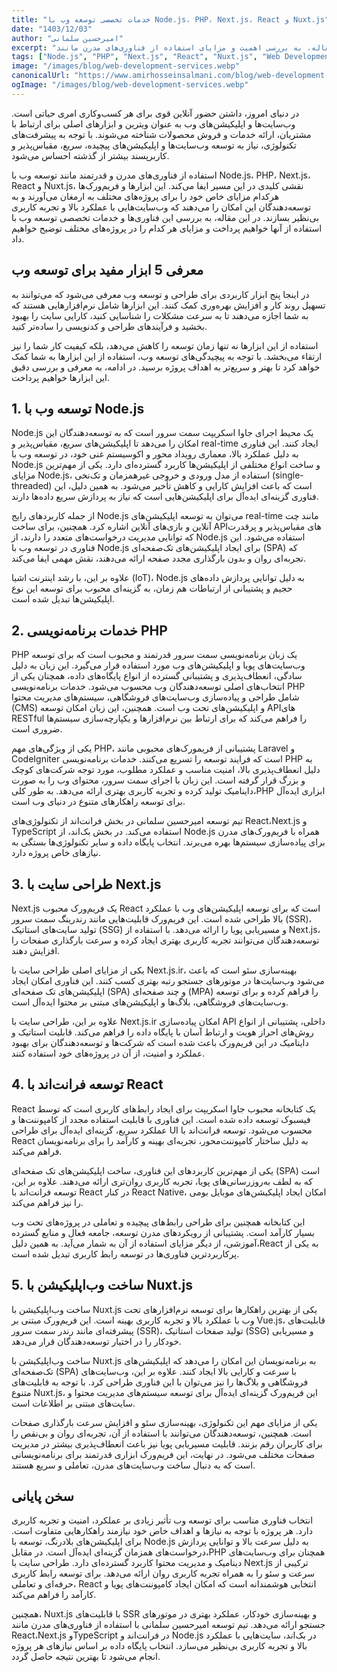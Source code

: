 ```yaml
---
title: "خدمات تخصصی توسعه وب با Node.js، PHP، Next.js، React و Nuxt.js"  
date: "1403/12/03"  
author: "امیرحسین سلمانی"  
excerpt: "در این مقاله، به بررسی اهمیت و مزایای استفاده از فناوری‌های مدرن مانند Node.js، PHP، Next.js، React و Nuxt.js در توسعه وب‌سایت‌ها و اپلیکیشن‌های وب پرداخته می‌شود."  
tags: ["Node.js", "PHP", "Next.js", "React", "Nuxt.js", "Web Development", "Programming"]  
image: "/images/blog/web-development-services.webp"  
canonicalUrl: "https://www.amirhosseinsalmani.com/blog/web-development-services"  
ogImage: "/images/blog/web-development-services.webp"  
---
```


در دنیای امروز، داشتن حضور آنلاین قوی برای هر کسب‌وکاری امری حیاتی است. وب‌سایت‌ها و اپلیکیشن‌های وب به ‌عنوان ویترین و ابزارهای اصلی برای ارتباط با مشتریان، ارائه خدمات و فروش محصولات شناخته می‌شوند. با توجه به پیشرفت‌های تکنولوژی، نیاز به توسعه وب‌سایت‌ها و اپلیکیشن‌های پیچیده، سریع، مقیاس‌پذیر و کاربرپسند بیشتر از گذشته احساس می‌شود. 

استفاده از فناوری‌های مدرن و قدرتمند مانند توسعه وب با Node.js، PHP، Next.js، React و  Nuxt.js، نقشی کلیدی در این مسیر ایفا می‌کند. این ابزارها و فریم‌ورک‌ها هرکدام مزایای خاص خود را برای پروژه‌های مختلف به ارمغان می‌آورند و به توسعه‌دهندگان این امکان را می‌دهند که وب‌سایت‌هایی با عملکرد بالا و تجربه کاربری بی‌نظیر بسازند. در این مقاله، به بررسی این فناوری‌ها و خدمات تخصصی توسعه وب با استفاده از آنها خواهیم پرداخت و مزایای هر کدام را در پروژه‌های مختلف توضیح خواهیم داد.

## معرفی 5 ابزار مفید برای توسعه وب

در اینجا پنج ابزار کاربردی برای طراحی و توسعه وب معرفی می‌شود که می‌توانند به تسهیل روند کار و افزایش بهره‌وری کمک کنند. این ابزارها شامل نرم‌افزارهایی هستند که به شما اجازه می‌دهند تا به سرعت مشکلات را شناسایی کنید، کارایی سایت را بهبود بخشید و فرآیندهای طراحی و کدنویسی را ساده‌تر کنید. 

استفاده از این ابزارها نه تنها زمان توسعه را کاهش می‌دهد، بلکه کیفیت کار شما را نیز ارتقاء می‌بخشد. با توجه به پیچیدگی‌های توسعه وب، استفاده از این ابزارها به شما کمک خواهد کرد تا بهتر و سریع‌تر به اهداف پروژه برسید. در ادامه، به معرفی و بررسی دقیق این ابزارها خواهیم پرداخت.

## 1. توسعه وب با Node.js

Node.js  یک محیط اجرای جاوا اسکریپت سمت سرور است که به توسعه‌دهندگان این امکان را می‌دهد تا اپلیکیشن‌های سریع، مقیاس‌پذیر و real-time ایجاد کنند. این فناوری به دلیل عملکرد بالا، معماری رویداد محور و اکوسیستم غنی خود، در توسعه وب با Node.js و ساخت انواع مختلفی از اپلیکیشن‌ها کاربرد گسترده‌ای دارد. یکی از مهم‌ترین مزایای  Node.js، استفاده از مدل ورودی و خروجی غیرهمزمان و تک‌نخی (single-threaded)  است که باعث افزایش کارایی و کاهش تأخیر می‌شود. به همین دلیل، این فناوری گزینه‌ای ایده‌آل برای اپلیکیشن‌هایی است که نیاز به پردازش سریع داده‌ها دارند.

از جمله کاربردهای رایج Node.js می‌توان به توسعه اپلیکیشن‌های real-time مانند چت آنلاین و بازی‌های آنلاین اشاره کرد. همچنین، برای ساخت APIهای مقیاس‌پذیر و پرقدرت که توانایی مدیریت درخواست‌های متعدد را دارند، از Node.js استفاده می‌شود. این فناوری در توسعه وب با Node.js برای ایجاد اپلیکیشن‌های تک‌صفحه‌ای (SPA) که تجربه‌ای روان و بدون بارگذاری مجدد صفحه ارائه می‌دهند، نقش مهمی ایفا می‌کند. 

علاوه بر این، با رشد اینترنت اشیا (IoT)، Node.js  به دلیل توانایی پردازش داده‌های حجیم و پشتیبانی از ارتباطات هم ‌زمان، به گزینه‌ای محبوب برای توسعه این نوع اپلیکیشن‌ها تبدیل شده است.

## 2. خدمات برنامه‌نویسی PHP

PHP  یک زبان برنامه‌نویسی سمت سرور قدرتمند و محبوب است که برای توسعه وب‌سایت‌های پویا و اپلیکیشن‌های وب مورد استفاده قرار می‌گیرد. این زبان به دلیل سادگی، انعطاف‌پذیری و پشتیبانی گسترده از انواع پایگاه‌های داده، همچنان یکی از انتخاب‌های اصلی توسعه‌دهندگان وب محسوب می‌شود. خدمات برنامه‌نویسی PHP شامل طراحی و پیاده‌سازی وب‌سایت‌های فروشگاهی، سیستم‌های مدیریت محتوا (CMS) و اپلیکیشن‌های تحت وب است. همچنین، این زبان امکان توسعه APIهای RESTful را فراهم می‌کند که برای ارتباط بین نرم‌افزارها و یکپارچه‌سازی سیستم‌ها ضروری است.

یکی از ویژگی‌های مهم PHP، پشتیبانی از فریمورک‌های محبوبی مانند Laravel و CodeIgniter است که فرایند توسعه را تسریع می‌کنند. خدمات برنامه‌نویسی PHP به دلیل انعطاف‌پذیری بالا، امنیت مناسب و عملکرد مطلوب، مورد توجه شرکت‌های کوچک و بزرگ قرار گرفته است. این زبان با اجرای سمت سرور، محتوای وب را به ‌صورت داینامیک تولید کرده و تجربه کاربری بهتری ارائه می‌دهد. به ‌طور کلی،PHP ابزاری ایده‌آل برای توسعه راهکارهای متنوع در دنیای وب است.

تیم توسعه امیرحسین سلمانی در بخش فرانت‌اند از تکنولوژی‌های React،Next.js  و TypeScript استفاده می‌کند. در بخش بک‌اند، از Node.js همراه با فریم‌ورک‌های مدرن برای پیاده‌سازی سیستم‌ها بهره می‌برند. انتخاب پایگاه داده و سایر تکنولوژی‌ها بستگی به نیازهای خاص پروژه دارد. 

## 3. طراحی سایت با Next.js

Next.js  یک فریم‌ورک محبوب React است که برای توسعه اپلیکیشن‌های وب با عملکرد بالا طراحی شده است. این فریم‌ورک قابلیت‌هایی مانند رندرینگ سمت سرور (SSR)، تولید سایت‌های استاتیک (SSG) و مسیریابی پویا را ارائه می‌دهد. با استفاده از Next.js، توسعه‌دهندگان می‌توانند تجربه کاربری بهتری ایجاد کرده و سرعت بارگذاری صفحات را افزایش دهند.

یکی از مزایای اصلی طراحی سایت با Next.js.ir، بهینه‌سازی سئو است که باعث می‌شود وب‌سایت‌ها در موتورهای جستجو رتبه بهتری کسب کنند. این فناوری امکان ایجاد اپلیکیشن‌های تک صفحه‌ای (SPA) و چند صفحه‌ای (MPA) را فراهم کرده و برای توسعه وب‌سایت‌های فروشگاهی، بلاگ‌ها و اپلیکیشن‌های مبتنی بر محتوا ایده‌آل است.

علاوه بر این، طراحی سایت با Next.js.ir امکان پیاده‌سازی API داخلی، پشتیبانی از انواع روش‌های احراز هویت و ارتباط آسان با پایگاه داده را فراهم می‌کند. قابلیت استاتیک و داینامیک در این فریم‌ورک باعث شده است که شرکت‌ها و توسعه‌دهندگان برای بهبود عملکرد و امنیت، از آن در پروژه‌های خود استفاده کنند.

## 4. توسعه فرانت‌اند با React

React  یک کتابخانه محبوب جاوا اسکریپت برای ایجاد رابط‌های کاربری است که توسط فیسبوک توسعه داده شده است. این فناوری با قابلیت استفاده مجدد از کامپوننت‌ها و عملکرد سریع، گزینه‌ای ایده‌آل برای طراحی UI  محسوب می‌شود. توسعه فرانت‌اند با React به دلیل ساختار کامپوننت‌محور، تجربه‌ای بهینه و کارآمد را برای برنامه‌نویسان فراهم می‌کند.

یکی از مهم‌ترین کاربردهای این فناوری، ساخت اپلیکیشن‌های تک صفحه‌ای (SPA) است که به لطف به‌روزرسانی‌های پویا، تجربه کاربری روان‌تری ارائه می‌دهند. علاوه بر این، توسعه فرانت‌اند با React در کنار React Native، امکان ایجاد اپلیکیشن‌های موبایل بومی را نیز فراهم می‌کند.

این کتابخانه همچنین برای طراحی رابط‌های پیچیده و تعاملی در پروژه‌های تحت وب بسیار کارآمد است. پشتیبانی از رویکردهای مدرن توسعه، جامعه فعال و منابع گسترده آموزشی، از دیگر مزایای استفاده از آن به شمار می‌آید. به همین دلیل،React  به یکی از پرکاربردترین فناوری‌ها در توسعه رابط کاربری تبدیل شده است.

## 5. ساخت وب‌اپلیکیشن با Nuxt.js

ساخت وب‌اپلیکیشن با Nuxt.js یکی از بهترین راهکارها برای توسعه نرم‌افزارهای تحت وب با عملکرد بالا و تجربه کاربری بهینه است. این فریم‌ورک مبتنی بر Vue.js، قابلیت‌های پیشرفته‌ای مانند رندر سمت سرور (SSR)، تولید صفحات استاتیک (SSG) و مسیریابی خودکار را در اختیار توسعه‌دهندگان قرار می‌دهد.

ساخت وب‌اپلیکیشن با Nuxt.js به برنامه‌نویسان این امکان را می‌دهد که اپلیکیشن‌های تک‌صفحه‌ای (SPA) با سرعت و کارایی بالا ایجاد کنند. علاوه بر این، وب‌سایت‌های فروشگاهی و بلاگ‌ها را نیز می‌توان با این فناوری طراحی کرد. با توجه به قابلیت‌های متنوع  Nuxt.js، این فریم‌ورک گزینه‌ای ایده‌آل برای توسعه سیستم‌های مدیریت محتوا و سایت‌های مبتنی بر اطلاعات است.

یکی از مزایای مهم این تکنولوژی، بهینه‌سازی سئو و افزایش سرعت بارگذاری صفحات است. همچنین، توسعه‌دهندگان می‌توانند با استفاده از آن، تجربه‌ای روان و بی‌نقص را برای کاربران رقم بزنند. قابلیت مسیریابی پویا نیز باعث انعطاف‌پذیری بیشتر در مدیریت صفحات مختلف می‌شود. در نهایت، این فریم‌ورک ابزاری قدرتمند برای برنامه‌نویسانی است که به دنبال ساخت وب‌سایت‌های مدرن، تعاملی و سریع هستند.

## سخن پایانی

انتخاب فناوری مناسب برای توسعه وب تأثیر زیادی بر عملکرد، امنیت و تجربه کاربری دارد. هر پروژه با توجه به نیازها و اهداف خاص خود نیازمند راهکارهایی متفاوت است. برای اپلیکیشن‌های بلادرنگ، توسعه با Node.js به دلیل سرعت بالا و توانایی پردازش درخواست‌های همزمان گزینه‌ای ایده‌آل است. در مقابل،PHP  همچنان برای وب‌سایت‌های دینامیک و مدیریت محتوا کاربرد گسترده‌ای دارد. طراحی سایت با Next.js ترکیبی از سرعت و سئو را به همراه تجربه کاربری روان ارائه می‌دهد. برای توسعه رابط کاربری حرفه‌ای و تعاملی، React انتخابی هوشمندانه است که امکان ایجاد کامپوننت‌های پویا و کارآمد را فراهم می‌کند. 

همچنین، Nuxt.js  با قابلیت‌های SSR و بهینه‌سازی خودکار، عملکرد بهتری در موتورهای جستجو ارائه می‌دهد. تیم توسعه امیرحسین سلمانی با استفاده از فناوری‌های مدرن مانند  React،Next.js  وTypeScript در فرانت‌اند و Node.js در بک‌اند، سایت‌هایی با عملکرد بالا و تجربه کاربری بی‌نظیر می‌سازد. انتخاب پایگاه داده بر اساس نیازهای هر پروژه انجام می‌شود تا بهترین نتیجه حاصل گردد.
